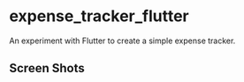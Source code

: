 # expense_tracker_flutter

An experiment with Flutter to create a simple expense tracker.

## Screen Shots


